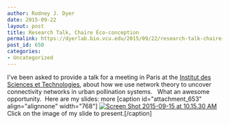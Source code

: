 ```yaml
---
author: Rodney J. Dyer
date: 2015-09-22
layout: post
title: Research Talk, Chaire Éco-conception
permalink: https://dyerlab.bio.vcu.edu/2015/09/22/research-talk-chaire-eco-conception/index.html
post_id: 650
categories: 
- Uncategorized
---
```

I've been asked to provide a talk for a meeting in Paris at the 
[Institut des Sciences et Technologies](http://www.paristech.fr/), about how we use network theory to uncover connectivity networks in urban pollination systems.   What an awesome opportunity.  Here are my slides:
more
[caption id="attachment_653" align="alignnone" width="768"]
[![Screen Shot 2015-09-15 at 10.15.30 AM](http://dyerlab.bio.vcu.edu/wp-content/uploads/sites/4831/2015/09/Screen-Shot-2015-09-15-at-10.15.30-AM-1024x577.png)](https://docs.google.com/presentation/d/1Fwx2GZBFCpbUFKdrQlpDP3UEVdKNixlu-H5bl9dQ1TI/pub?start=false&loop=false&delayms=3000) Click on the image of my slide to present.[/caption]
